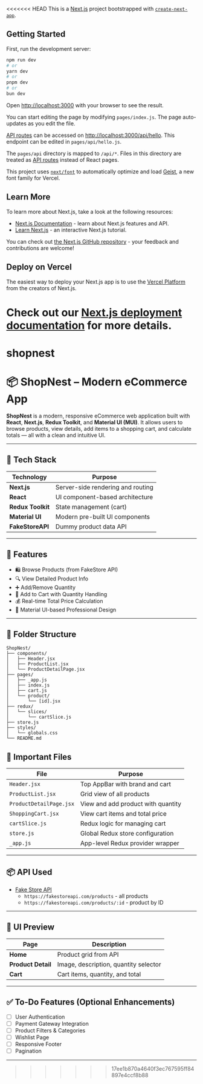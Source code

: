 <<<<<<< HEAD
This is a [Next.js](https://nextjs.org) project bootstrapped with [`create-next-app`](https://nextjs.org/docs/pages/api-reference/create-next-app).

## Getting Started

First, run the development server:

```bash
npm run dev
# or
yarn dev
# or
pnpm dev
# or
bun dev
```

Open [http://localhost:3000](http://localhost:3000) with your browser to see the result.

You can start editing the page by modifying `pages/index.js`. The page auto-updates as you edit the file.

[API routes](https://nextjs.org/docs/pages/building-your-application/routing/api-routes) can be accessed on [http://localhost:3000/api/hello](http://localhost:3000/api/hello). This endpoint can be edited in `pages/api/hello.js`.

The `pages/api` directory is mapped to `/api/*`. Files in this directory are treated as [API routes](https://nextjs.org/docs/pages/building-your-application/routing/api-routes) instead of React pages.

This project uses [`next/font`](https://nextjs.org/docs/pages/building-your-application/optimizing/fonts) to automatically optimize and load [Geist](https://vercel.com/font), a new font family for Vercel.

## Learn More

To learn more about Next.js, take a look at the following resources:

- [Next.js Documentation](https://nextjs.org/docs) - learn about Next.js features and API.
- [Learn Next.js](https://nextjs.org/learn-pages-router) - an interactive Next.js tutorial.

You can check out [the Next.js GitHub repository](https://github.com/vercel/next.js) - your feedback and contributions are welcome!

## Deploy on Vercel

The easiest way to deploy your Next.js app is to use the [Vercel Platform](https://vercel.com/new?utm_medium=default-template&filter=next.js&utm_source=create-next-app&utm_campaign=create-next-app-readme) from the creators of Next.js.

Check out our [Next.js deployment documentation](https://nextjs.org/docs/pages/building-your-application/deploying) for more details.
=======
# shopnest
# 📦 ShopNest – Modern eCommerce App

**ShopNest** is a modern, responsive eCommerce web application built with **React**, **Next.js**, **Redux Toolkit**, and **Material UI (MUI)**. It allows users to browse products, view details, add items to a shopping cart, and calculate totals — all with a clean and intuitive UI.

---

## 🚀 Tech Stack

| Technology     | Purpose                         |
|----------------|---------------------------------|
| **Next.js**    | Server-side rendering and routing |
| **React**      | UI component-based architecture |
| **Redux Toolkit** | State management (cart)        |
| **Material UI**| Modern pre-built UI components  |
| **FakeStoreAPI**| Dummy product data API          |

---

## 🧩 Features

- 🛍️ Browse Products (from FakeStore API)
- 🔍 View Detailed Product Info
- ➕ Add/Remove Quantity
- 🛒 Add to Cart with Quantity Handling
- 💰 Real-time Total Price Calculation
- 🎨 Material UI-based Professional Design

---

## 📁 Folder Structure

```
ShopNest/
├── components/
│   ├── Header.jsx
│   ├── ProductList.jsx
│   └── ProductDetailPage.jsx
├── pages/
│   ├── _app.js
│   ├── index.js
│   ├── cart.js
│   └── product/
│       └── [id].jsx
├── redux/
│   └── slices/
│       └── cartSlice.js
├── store.js
├── styles/
│   └── globals.css
└── README.md
```
## 📌 Important Files

| File                       | Purpose                           |
|----------------------------|------------------------------------|
| `Header.jsx`               | Top AppBar with brand and cart     |
| `ProductList.jsx`          | Grid view of all products          |
| `ProductDetailPage.jsx`    | View and add product with quantity |
| `ShoppingCart.jsx`         | View cart items and total price    |
| `cartSlice.js`             | Redux logic for managing cart      |
| `store.js`                 | Global Redux store configuration   |
| `_app.js`                  | App-level Redux provider wrapper   |

---

## 📦 API Used

- [Fake Store API](https://fakestoreapi.com/)
  - `https://fakestoreapi.com/products` - all products
  - `https://fakestoreapi.com/products/:id` - product by ID

---

## 🌈 UI Preview

| Page           | Description                        |
|----------------|------------------------------------|
| **Home**       | Product grid from API              |
| **Product Detail** | Image, description, quantity selector |
| **Cart**       | Cart items, quantity, and total    |

---

## ✅ To-Do Features (Optional Enhancements)

- [ ] User Authentication
- [ ] Payment Gateway Integration
- [ ] Product Filters & Categories
- [ ] Wishlist Page
- [ ] Responsive Footer
- [ ] Pagination

---
>>>>>>> 17ee1b870a4640f3ec767595ff84897e4ccf8b88
